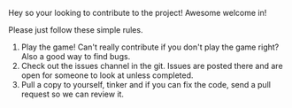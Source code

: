 Hey so your looking to contribute to the project! Awesome welcome in!

Please just follow these simple rules. 
1. Play the game! Can't really contribute if you don't play the game right? Also a good way to find bugs.
2. Check out the issues channel in the git. Issues are posted there and are open for someone to look at unless completed.
3. Pull a copy to yourself, tinker and if you can fix the code, send a pull request so we can review it. 
